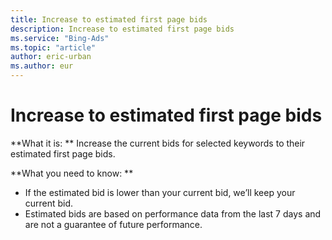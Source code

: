 ```yaml
---
title: Increase to estimated first page bids
description: Increase to estimated first page bids
ms.service: "Bing-Ads"
ms.topic: "article"
author: eric-urban
ms.author: eur
---
```


# Increase to estimated first page bids

**What it is: **       Increase the current bids for selected keywords to their estimated first page bids.

**What you need to know: **
- If the estimated bid is lower than your current bid, we’ll keep your current bid.
- Estimated bids are based on performance data from the last 7 days and are not a guarantee of future performance.


